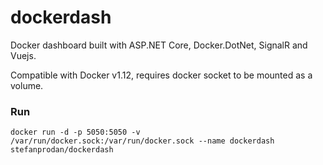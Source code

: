 # dockerdash

Docker dashboard built with ASP.NET Core, Docker.DotNet, SignalR and Vuejs.

Compatible with Docker v1.12, requires docker socket to be mounted as a volume.

### Run

```
docker run -d -p 5050:5050 -v /var/run/docker.sock:/var/run/docker.sock --name dockerdash stefanprodan/dockerdash
```
